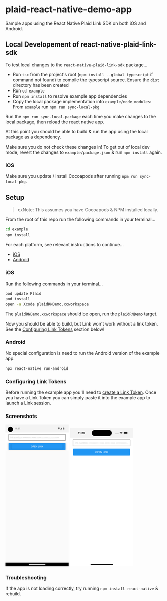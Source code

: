 # plaid-react-native-demo-app

Sample apps using the React Native Plaid Link SDK on both iOS and Android.

## Local Developement of react-native-plaid-link-sdk

To test local changes to the `react-native-plaid-link-sdk` package...

* Run `tsc` from the project's root (`npm install --global typescript` if command not found) to compile the typescript source. Ensure the `dist` directory has been created
* Run `cd example`
* Run `npm install` to resolve example app dependencies
* Copy the local package implementation into `example/node_modules`:<br> From `example` run `npm run sync-local-pkg`

Run the `npm run sync-local-package` each time you make changes to the local package, then reload the react native app.

At this point you should be able to build & run the app using the local package as a dependency.

Make sure you do not check these changes in! To get out of local dev mode, revert the 
changes to `example/package.json` & run `npm install` again. 

### iOS

Make sure you update / install Cocoapods after running `npm run sync-local-pkg`.


## Setup

> cxNote: This assumes you have Cocoapods & NPM installed locally.

From the root of this repo run the following commands in your terminal...

```bash
cd example
npm install
```

For each platform, see relevant instructions to continue...
* [iOS](#ios)
* [Android](#android)

### iOS

Run the following commands in your terminal...

```bash
pod update Plaid
pod install
open -a Xcode plaidRNDemo.xcworkspace
```

The `plaidRNDemo.xcworkspace` should be open, run the `plaidRNDemo` target.

Now you should be able to build, but Link won't work without a link token. See the [Configuring Link Tokens](#configuring-link-tokens) section below!

### Android

No special configuration is need to run the Android version of the example app. 

`npx react-native run-android`

### Configuring Link Tokens

Before running the example app you'll need to [create a Link Token](https://plaid.com/docs/#create-link-token). Once you have a Link Token
you can simply paste it into the example app to launch a Link session.

### Screenshots

<img src=./images/android_screenshot.png width=40%>
<img src=./images/ios_screenshot.png width=40%>

### Troubleshooting

If the app is not loading correctly, try running `npm install react-native` & rebuild.
